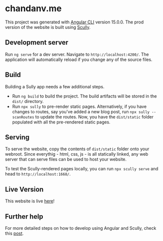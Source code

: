 # chandanv.me

This project was generated with [Angular CLI](https://github.com/angular/angular-cli) version 15.0.0. The prod version of the website is built using [Scully](https://scully.io).


## Development server
Run `ng serve` for a dev server. Navigate to `http://localhost:4200/`. The application will automatically reload if you change any of the source files.


## Build
Building a Sully app needs a few additional steps.
 - Run `ng build` to build the project. The build artifacts will be stored in the `dist/` directory.
 - Run `npx sully` to pre-render static pages. Alternatively, if you have changes to routes, say you've added a new blog post, run `npx sully --scanRoutes` to update the routes. Now, you have the `dist/static` folder populated with all the pre-rendered static pages.


## Serving
To serve the website, copy the contents of `dist/static` folder onto your webroot. Since everythig - html, css, js - is all statically linked, any web server that can serve files can be used to host your website.

To test the Scully-rendered pages locally, you can run `npx scully serve` and head to `http://localhost:1668/`.


## Live Version
This website is live [here](https://chandanv.me/)!


## Further help
For more detailed steps on how to develop using Angular and Scully, check this [post](https://www.digitalocean.com/community/tutorials/how-to-build-a-jamstack-portfolio-with-angular-11-and-scully).